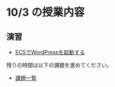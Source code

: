 # 10/3 の授業内容
## 演習
* [ECSでWordPressを起動する](../課題/17.ECSでWordPressを起動する.md)

残りの時間は以下の課題を進めてください。
* [課題一覧](https://github.com/cupperservice/HJ-2023#%E8%AA%B2%E9%A1%8C%E4%B8%80%E8%A6%A7)
